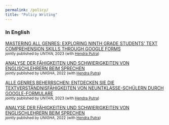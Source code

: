 ```yaml
---
permalink: /policy/
title: "Policy Writing"
---
```


### In English

[MASTERING ALL GENRES: EXPLORING NINTH GRADE STUDENTS' TEXT COMPREHENSION SKILLS THROUGH GOOGLE FORMS](https://jurnal.untan.ac.id/index.php/JEEP/article/view/91-97) <br/>
<small>jointly published by *UNTAN*, 2023 (with [Hendra Putra])
</small>  

[ANALYSE DER FÄHIGKEITEN UND SCHWIERIGKEITEN VON ENGLISCHLEHRERN BEIM SPRECHEN](https://journal.unigha.ac.id/index.php/EE/article/view/586) <br/>
<small>jointly published by *UNIGHA*, 2022 (with [Hendra Putra])
</small>  


[ALLE GENRES BEHERRSCHEN: ENTDECKEN SIE DIE TEXTVERSTÄNDNISFÄHIGKEITEN VON NEUNTKLASSE-SCHÜLERN DURCH GOOGLE-FORMULARE](https://jurnal.untan.ac.id/index.php/JEEP/article/view/91-97) <br/>
<small>jointly published by *UNTAN*, 2023 (with [Hendra Putra])
</small>  

[ANALYSE DER FÄHIGKEITEN UND SCHWIERIGKEITEN VON ENGLISCHLEHRERN BEIM SPRECHEN](https://journal.unigha.ac.id/index.php/EE/article/view/586) <br/>
<small>jointly published by *UNIGHA*, 2022 (with [Hendra Putra])
</small>  

[//]: # (Links)
[Hendra Putra]: <https://scholar.google.com/citations?user=UU0E8C4AAAAJ&hl=id>


